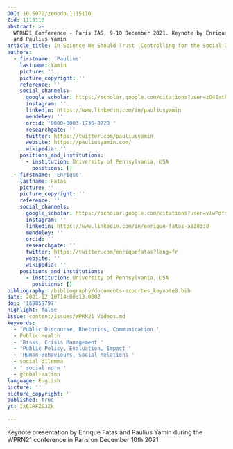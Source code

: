 ```yaml
---
DOI: 10.5072/zenodo.1115110
Zid: 1115110
abstract: >-
  WPRN21 Conference - Paris IAS, 9-10 December 2021. Keynote by Enrique Fatas
  and Paulius Yamin 
article_title: In Science We Should Trust (Controlling for the Social Desirability Bias)
authors:
  - firstname: 'Paulius'
    lastname: Yamin
    picture: ''
    picture_copyright: ''
    reference: ''
    social_channels:
      google_scholar: https://scholar.google.com/citations?user=zO4EatkAAAAJ&hl=en
      instagram: ''
      linkedin: https://www.linkedin.com/in/pauliusyamin
      mendeley: ''
      orcid: '0000-0003-1736-8728 '
      researchgate: ''
      twitter: https://twitter.com/pauliusyamin
      website: https://pauliusyamin.com/
      wikipedia: ''
    positions_and_institutions:
      - institution: University of Pennsylvania, USA
        positions: []
  - firstname: 'Enrique'
    lastname: Fatas
    picture: ''
    picture_copyright: ''
    reference: ''
    social_channels:
      google_scholar: https://scholar.google.com/citations?user=vlwPdfsAAAAJ&hl=en
      instagram: ''
      linkedin: https://www.linkedin.com/in/enrique-fatas-a838338
      mendeley: ''
      orcid: ''
      researchgate: ''
      twitter: https://twitter.com/enriquefatas?lang=fr
      website: ''
      wikipedia: ''
    positions_and_institutions:
      - institution: University of Pennsylvania, USA
        positions: []
bibliography: /bibliography/documents-exportes_keynote8.bib
date: 2021-12-10T14:00:13.000Z
doi: '169059797'
highlight: false
issue: content/issues/WPRN21 Videos.md
keywords:
  - 'Public Discourse, Rhetorics, Communication '
  - Public Health
  - 'Risks, Crisis Management '
  - 'Public Policy, Evaluation, Impact '
  - 'Human Behaviours, Social Relations '
  - social dilemma
  - ' social norm '
  - globalization
language: English
picture: ''
picture_copyright: ''
published: true
yt: IxE1RFZSJZk

---
```



Keynote presentation by Enrique Fatas and Paulius Yamin during the WPRN21 conference in Paris on December 10th 2021

<Youtube yt="IxE1RFZSJZk" caption ="Keynote 8 : In Science We Should Trust (controlling for the Social Desirability Bias) by Enrique Fatas"></Youtube>